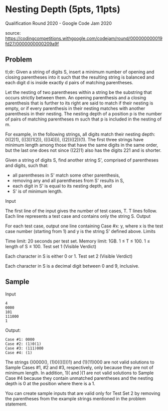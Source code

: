 Nesting Depth (5pts, 11pts)
===========================

Qualification Round 2020 - Google Code Jam 2020

source: <https://codingcompetitions.withgoogle.com/codejam/round/000000000019fd27/0000000000209a9f>

Problem
-------

tl;dr: Given a string of digits S, insert a minimum number of opening and closing parentheses into it such that the resulting string is balanced and each digit d is inside exactly d pairs of matching parentheses.

Let the nesting of two parentheses within a string be the substring that occurs strictly between them. An opening parenthesis and a closing parenthesis that is further to its right are said to match if their nesting is empty, or if every parenthesis in their nesting matches with another parenthesis in their nesting. The nesting depth of a position p is the number of pairs of matching parentheses m such that p is included in the nesting of m.

For example, in the following strings, all digits match their nesting depth: 0((2)1), (((3))1(2)), ((((4)))), ((2))((2))(1). The first three strings have minimum length among those that have the same digits in the same order, but the last one does not since ((22)1) also has the digits 221 and is shorter.

Given a string of digits S, find another string S', comprised of parentheses and digits, such that:

* all parentheses in S' match some other parenthesis,
* removing any and all parentheses from S' results in S,
* each digit in S' is equal to its nesting depth, and
* S' is of minimum length.

Input

The first line of the input gives the number of test cases, T. T lines follow. Each line represents a test case and contains only the string S.
Output

For each test case, output one line containing Case #x: y, where x is the test case number (starting from 1) and y is the string S' defined above.
Limits

Time limit: 20 seconds per test set.
Memory limit: 1GB.
1 ≤ T ≤ 100.
1 ≤ length of S ≤ 100.
Test set 1 (Visible Verdict)

Each character in S is either 0 or 1.
Test set 2 (Visible Verdict)

Each character in S is a decimal digit between 0 and 9, inclusive.

Sample
------

Input

```
4
0000
101
111000
1
```

Output:

```
Case #1: 0000
Case #2: (1)0(1)
Case #3: (111)000
Case #4: (1)
```

The strings ()0000(), (1)0(((()))1) and (1)(11)000 are not valid solutions to Sample Cases #1, #2 and #3, respectively, only because they are not of minimum length. In addition, 1)( and )(1 are not valid solutions to Sample Case #4 because they contain unmatched parentheses and the nesting depth is 0 at the position where there is a 1.

You can create sample inputs that are valid only for Test Set 2 by removing the parentheses from the example strings mentioned in the problem statement. 